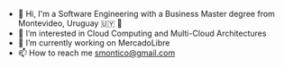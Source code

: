 - 👋 Hi, I'm a Software Engineering with a Business Master degree from Montevideo, Uruguay 🇺🇾 🧉
- 👀 I’m interested in Cloud Computing and Multi-Cloud Architectures
- 🌱 I’m currently working on MercadoLibre 
- 📫 How to reach me smontico@gmail.com

<!---
smontico/smontico is a ✨ special ✨ repository because its `README.md` (this file) appears on your GitHub profile.
You can click the Preview link to take a look at your changes.
--->
